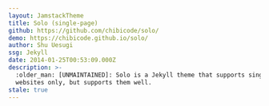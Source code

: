 ```yaml
---
layout: JamstackTheme
title: Solo (single-page)
github: https://github.com/chibicode/solo/
demo: https://chibicode.github.io/solo/
author: Shu Uesugi
ssg: Jekyll
date: 2014-01-25T00:53:09.000Z
description: >-
  :older_man: [UNMAINTAINED]: Solo is a Jekyll theme that supports single-page
  websites only, but supports them well.
stale: true
---
```

